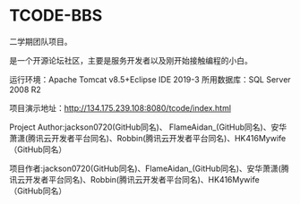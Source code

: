 # TCODE-BBS
二学期团队项目。


是一个开源论坛社区，主要是服务开发者以及刚开始接触编程的小白。

运行环境：Apache Tomcat v8.5+Eclipse IDE 2019-3 所用数据库：SQL Server 2008 R2

项目演示地址：http://134.175.239.108:8080/tcode/index.html

Project Author:jackson0720(GitHub同名)、 FlameAidan_(GitHub同名)、安华萧潇(腾讯云开发者平台同名)、Robbin(腾讯云开发者平台同名)、HK416Mywife（GitHub同名）

项目作者:jackson0720(GitHub同名)、FlameAidan_(GitHub同名)、安华萧潇(腾讯云开发者平台同名)、Robbin(腾讯云开发者平台同名)、HK416Mywife（GitHub同名）
